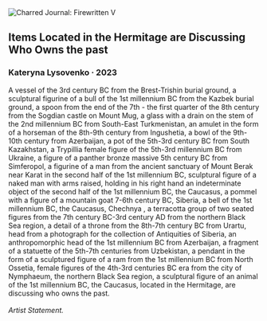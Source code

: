 <div class="artwork-of-the-day">
  <div class="container">
    <div class="img-wrapper">
      <img
        src="https://uploads3.wikiart.org/00431/images/kateryna-lysovenko/items-located-in-the-hermitage-are-discussing-who-owns-the-past-2023.jpg!Large.jpg"
        alt="Charred Journal: Firewritten V" />
    </div>
    <div class="artwork-detail">
      <div class="artwork-origin"> 
        <h2 class="artwork-name">Items Located in the Hermitage are Discussing Who Owns the past</h2>
        <h3 class="artist">
          Kateryna Lysovenko
                    ·  2023
        </h3>
      </div>
      <p class="description">
        <span class="artwork-description-text ng-binding" ng-bind-html="viewModel.ArtworkOfTheDay.Description | unsafe">A vessel of the 3rd century BC from the Brest-Trishin burial ground, a sculptural figurine of a bull of the 1st millennium BC from the Kazbek burial ground, a spoon from the end of the 7th - the first quarter of the 8th century from the Sogdian castle on Mount Mug, a glass with a drain on the stem of the 2nd millennium BC from South-East Turkmenistan, an amulet in the form of a horseman of the 8th-9th century from Ingushetia, a bowl of the 9th-10th century from Azerbaijan, a pot of the 5th-3rd century BC from South Kazakhstan, a Trypillia female figure of the 5th-3rd millennium BC from Ukraine, a figure of a panther bronze massive 5th century BC from Simferopol, a figurine of a man from the ancient sanctuary of Mount Berak near Karat in the second half of the 1st millennium BC, sculptural figure of a naked man with arms raised, holding in his right hand an indeterminate object of the second half of the 1st millennium BC, the Caucasus, a pommel with a figure of a mountain goat 7-6th century BC, Siberia, a bell of the 1st millennium BC, the Caucasus, Chechnya , a terracotta group of two seated figures from the 7th century BC-3rd century AD from the northern Black Sea region, a detail of a throne from the 8th-7th century BC from Urartu, head from a photograph for the collection of Antiquities of Siberia, an anthropomorphic head of the 1st millennium BC from Azerbaijan, a fragment of a statuette of the 5th-7th centuries from Uzbekistan, a pendant in the form of a sculptured figure of a ram from the 1st millennium BC from North Ossetia, female figures of the 4th-3rd centuries BC era from the city of Nymphaeum, the northern Black Sea region, a sculptural figure of an animal of the 1st millennium BC, the Caucasus, located in the Hermitage, are discussing who owns the past.<br><br><i>Artist Statement.</i></span>
                        <div class="text-shadow-container" ng-show="showShadow" style=""></div>
      </p>
    </div>
  </div>

</div>

